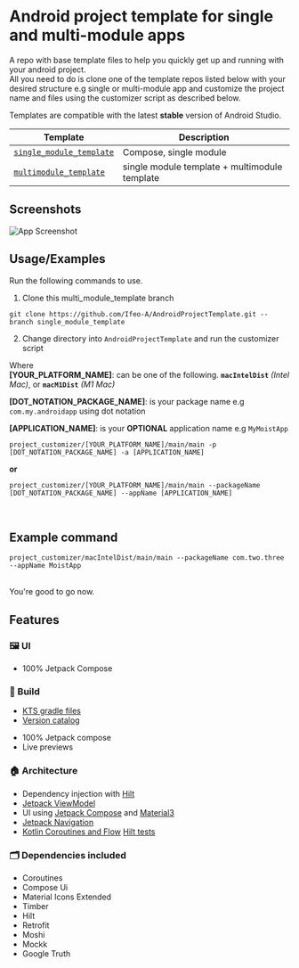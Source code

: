# Android project template for single and multi-module apps

A repo with base template files to help you quickly get up and running with your android
project. <br>
All you need to do is clone one of the template repos listed below with your desired structure e.g
single or multi-module app and customize the project name and files using the customizer script as described below.<br>

Templates are compatible with the latest **stable** version of Android Studio.

| Template                                                                                                 | Description                                   |
|----------------------------------------------------------------------------------------------------------|-----------------------------------------------|
| [`single_module_template`](https://github.com/Ifeo-A/AndroidProjectTemplate/tree/single_module_template) | Compose, single module                        |
| [`multimodule_template`](https://github.com/Ifeo-A/AndroidProjectTemplate/tree/multi_module_template)    | single module template + multimodule template |

## Screenshots

![App Screenshot](https://via.placeholder.com/468x300?text=App+Screenshot+Here)

## Usage/Examples

Run the following commands to use.

1. Clone this multi_module_template branch <br>

```
git clone https://github.com/Ifeo-A/AndroidProjectTemplate.git --branch single_module_template
```

2. Change directory into `AndroidProjectTemplate` and run the customizer script <br>

Where <br>
**[YOUR_PLATFORM_NAME]**: can be one of the following. **`macIntelDist`** *(Intel Mac)*, or **`macM1Dist`** *(M1 Mac)* <br>

**[DOT_NOTATION_PACKAGE_NAME]**: is your package name e.g `com.my.androidapp` using dot notation <br>

**[APPLICATION_NAME]**: is your **OPTIONAL** application name e.g `MyMoistApp`

```
project_customizer/[YOUR_PLATFORM_NAME]/main/main -p [DOT_NOTATION_PACKAGE_NAME] -a [APPLICATION_NAME]
```
**or**
```
project_customizer/[YOUR_PLATFORM_NAME]/main/main --packageName [DOT_NOTATION_PACKAGE_NAME] --appName [APPLICATION_NAME]
```

<br>

## Example command <br>
```
project_customizer/macIntelDist/main/main --packageName com.two.three --appName MoistApp
```

<br>
You're good to go now.

## Features

### 🖼️ UI

* 100% Jetpack Compose

### 🧱 Build

* [KTS gradle files](https://docs.gradle.org/current/userguide/kotlin_dsl.html)
* [Version catalog](https://docs.gradle.org/current/userguide/platforms.html)

- 100% Jetpack compose
- Live previews

### 🏠 Architecture

* Dependency injection
  with [Hilt](https://developer.android.com/training/dependency-injection/hilt-android)
* [Jetpack ViewModel](https://developer.android.com/topic/libraries/architecture/viewmodel)
* UI using [Jetpack Compose](https://developer.android.com/jetpack/compose) and
  [Material3](https://developer.android.com/jetpack/androidx/releases/compose-material3)
* [Jetpack Navigation](https://developer.android.com/jetpack/compose/navigation)
* [Kotlin Coroutines and Flow](https://developer.android.com/kotlin/coroutines)
  [Hilt tests](https://developer.android.com/training/dependency-injection/hilt-testing)

### 🗂 Dependencies included

* Coroutines
* Compose Ui
* Material Icons Extended
* Timber
* Hilt
* Retrofit
* Moshi
* Mockk
* Google Truth


